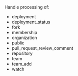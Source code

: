 Handle processing of:

 - deployment
 - deployment_status
 - fork
 - membership
 - organization
 - public
 - pull_request_review_comment
 - repository
 - team
 - team_add
 - watch